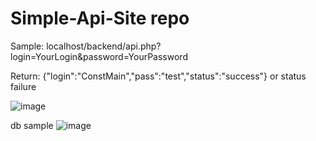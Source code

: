 # Simple-Api-Site repo

Sample: localhost/backend/api.php?login=YourLogin&password=YourPassword

Return: {"login":"ConstMain","pass":"test","status":"success"} or status failure 

![image](https://user-images.githubusercontent.com/120815160/227766361-3b45aa30-5d0f-4e0f-9388-31ffd9325457.png)

db sample
![image](https://user-images.githubusercontent.com/120815160/227766377-03ebc0fc-3b74-4c70-86a7-5824a598c9d2.png)

